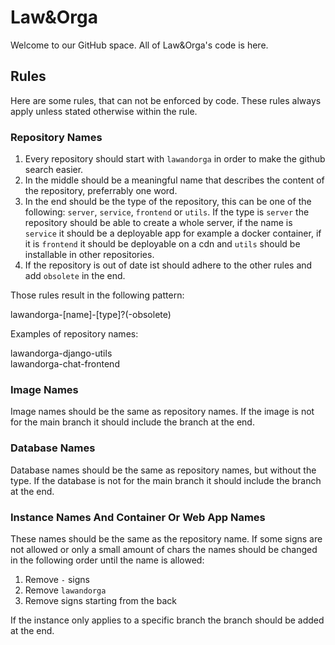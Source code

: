 # Law&Orga

Welcome to our GitHub space. All of Law&Orga's code is here.

## Rules

Here are some rules, that can not be enforced by code. These rules always apply unless stated otherwise within the rule.

### Repository Names

1. Every repository should start with `lawandorga` in order to make the github search easier.
2. In the middle should be a meaningful name that describes the content of the repository, preferrably one word.
3. In the end should be the type of the repository, this can be one of the following: `server`, `service`, `frontend` or `utils`. If the type is `server` the repository should be able to create a whole server, if the name is `service` it should be a deployable app for example a docker container, if it is `frontend` it should be deployable on a cdn and `utils` should be installable in other repositories.
4. If the repository is out of date ist should adhere to the other rules and add `obsolete` in the end.

Those rules result in the following pattern:

lawandorga-[name]-[type]?(-obsolete)

Examples of repository names:

lawandorga-django-utils \
lawandorga-chat-frontend

### Image Names

Image names should be the same as repository names. If the image is not for the main branch it should include the branch at the end.

### Database Names

Database names should be the same as repository names, but without the type. If the database is not for the main branch it should include the branch at the end.

### Instance Names And Container Or Web App Names

These names should be the same as the repository name. If some signs are not allowed or only a small amount of chars the names should be changed in the following order until the name is allowed:

1. Remove `-` signs
2. Remove `lawandorga`
3. Remove signs starting from the back

If the instance only applies to a specific branch the branch should be added at the end.
